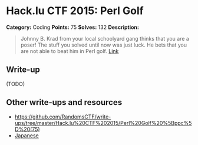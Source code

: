 # Hack.lu CTF 2015: Perl Golf

**Category:** Coding
**Points:** 75
**Solves:** 132
**Description:**

> Johnny B. Krad from your local schoolyard gang thinks that you are a poser! The stuff you solved until now was just luck. He bets that you are not able to beat him in Perl golf.
> [Link](https://school.fluxfingers.net:1521/golf/perl/)


## Write-up

(TODO)

## Other write-ups and resources

* <https://github.com/RandomsCTF/write-ups/tree/master/Hack.lu%20CTF%202015/Perl%20Golf%20%5Bppc%5D%20(75)>
* [Japanese](http://shiho-elliptic.tumblr.com/post/131675675589/hacklu-ctf-2015-writeup)
